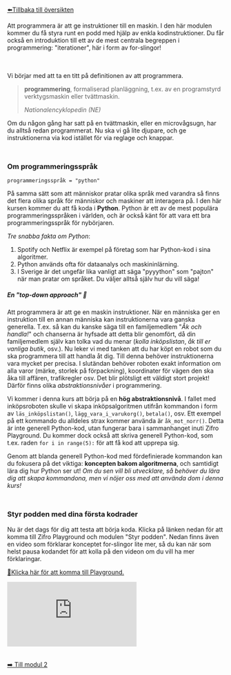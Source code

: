 <!-- Template: Generic Page -->
<!-- Link: /beta/modul-1 -->
<!-- Page name: Modul 1: Styr podden -->
<!-- Page Title: {empty} -->
<!-- Page Text: -->

<a href="/beta">⬅️Tillbaka till översikten</a>

<p class="lead">
  Att programmera är att ge instruktioner till en maskin. I den här modulen kommer du få styra runt en podd med hjälp av enkla kodinstruktioner. Du får också en introduktion till ett av de mest centrala begreppen i programmering: "iterationer", här i form av for-slingor!
</p>

<div  style="margin-bottom: 3rem;"></div>

Vi börjar med att ta en titt på definitionen av att programmera.

<blockquote class="blockquote text-right">
  <p class="mb-0"><strong>programmering</strong>, formaliserad planläggning, t.ex. av en programstyrd verktygsmaskin eller tvättmaskin.</p>
  <footer class="blockquote-footer"><cite title="Source Title">Nationalencyklopedin (NE)</cite></footer>
</blockquote>
Om du någon gång har satt på en tvättmaskin, eller en microvågsugn, har du alltså redan programmerat. Nu ska vi gå lite djupare, och ge instruktionerna via kod istället för via reglage och knappar.

<div  style="margin-bottom: 3rem;"></div>

### Om programmeringsspråk

    programmeringsspråk = "python"

På samma sätt som att människor pratar olika språk med varandra så finns det flera olika språk för människor och maskiner att interagera på. I den här kursen kommer du att få koda i **Python**. Python är ett av de mest populära programmeringsspråken i världen, och är också känt för att vara ett bra programmeringsspråk för nybörjaren.

_Tre snabba fakta om Python_:

1.  Spotify och Netflix är exempel på företag som har Python-kod i sina algoritmer.
2.  Python används ofta för dataanalys och maskininlärning.
3.  I Sverige är det ungefär lika vanligt att säga "pyyython" som "pajton" när man pratar om språket. Du väljer alltså själv hur du vill säga!

##### En "top-down approach" 🚁

Att programmera är att ge en maskin instruktioner. När en människa ger en instruktion till en annan människa kan instruktionerna vara ganska generella. T.ex. så kan du kanske säga till en familjemedlem "_Åk och handla!_" och chanserna är hyfsade att detta blir genomfört, då din familjemedlem själv kan tolka vad du menar (_kolla inköpslistan_, _åk till er vanliga butik_, osv.). Nu leker vi med tanken att du har köpt en robot som du ska programmera till att handla åt dig. Till denna behöver instruktionerna vara mycket per precisa. I slutändan behöver roboten exakt information om alla varor (märke, storlek på förpackning), koordinater för vägen den ska åka till affären, trafikregler osv. Det blir plötsligt ett väldigt stort projekt! Därför finns olika _abstraktionsnivåer_ i programmering.

Vi kommer i denna kurs att börja på en **hög abstraktionsnivå**. I fallet med inköpsroboten skulle vi skapa inköpsalgoritmen utifrån kommandon i form av `läs_inköpslistan()`, `lägg_vara_i_varukorg()`, `betala()`, osv. Ett exempel på ett kommando du alldeles strax kommer använda är `åk_mot_norr()`. Detta är inte generell Python-kod, utan fungerar bara i sammanhanget inuti Zifro Playground. Du kommer dock också att skriva generell Python-kod, som t.ex. raden `for i in range(5):` för att få kod att upprepa sig.

Genom att blanda generell Python-kod med fördefinierade kommandon kan du fokusera på det viktiga: **koncepten bakom algoritmerna**, och samtidigt lära dig hur Python ser ut! _Om du sen vill bli utvecklare, så behöver du lära dig att skapa kommandona, men vi nöjer oss med att använda dom i denna kurs!_

<div  style="margin-bottom: 3rem;"></div>

### Styr podden med dina första kodrader

Nu är det dags för dig att testa att börja koda. Klicka på länken nedan för att komma till Zifro Playground och modulen "Styr podden". Nedan finns även en video som förklarar konceptet for-slingor lite mer, så du kan när som helst pausa kodandet för att kolla på den videon om du vill ha mer förklaringar.

<a href="/beta/modul-1/styr-podden" target="_blank">🚀Klicka här för att komma till Playground.</a>

<div class="video-container" style="margin-bottom: 2rem;">
<iframe src="https://www.youtube.com/embed/Q-bUmATNSiU" frameborder="0" allowfullscreen></iframe>
</div>

<a href="/beta/modul-2">➡️ Till modul 2</a>

<!-- Hide In Navigation: false -->
<!-- Header Color: 3 #23b293 -->
<!-- Custom URL: modul-1 -->

